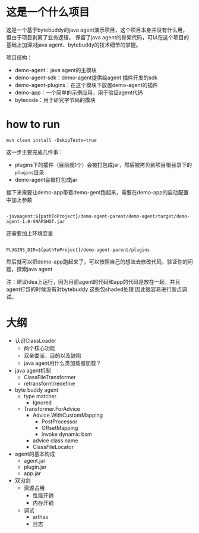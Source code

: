 # 这是一个什么项目

这是一个基于bytebuddy的java agent演示项目，这个项目本身并没有什么用， 但由于项目剥离了业务逻辑，
保留了java agent的骨架代码，可以在这个项目的基础上加深对java agent、bytebuddy的技术细节的掌握。

项目结构：

- demo-agent：java agent的主模块
- demo-agent-sdk：demo-agent提供给agent 插件开发的sdk
- demo-agent-plugins：在这个模块下放置demo-agent的插件
- demo-app：一个简单的示例应用，用于验证agent代码
- bytecode：用于研究字节码的模块

# how to run

```
mvn clean install -DskipTests=true
```
这一步主要完成几件事：

- plugins下的插件（目前就1个）会被打包成jar，然后被拷贝到项目根目录下的`plugins`目录
- demo-agent会被打包成jar

接下来需要让demo-app带着demo-gent跑起来，需要在demo-app的启动配置中加上参数
```

-javaagent:${pathToProject}/demo-agent-parent/demo-agent/target/demo-agent-1.0-SNAPSHOT.jar

```
还需要加上环境变量

```

PLUGINS_DIR=${pathToProject}/demo-agent-parent/plugins

```

然后就可以把demo-app跑起来了，可以按照自己的想法去修改代码，验证你的问题，探索java agent

注：建议idea上运行，因为目前agent的代码和app的代码是放在一起，并且agent打包的时候没有对bytebuddy
这些包shaded处理 因此很容易进行断点调试。

# 大纲

- 认识ClassLoader
  - 两个核心功能
  - 双亲委派，目的以及缺陷
  - java agent用什么类加载器加载？
- java agent机制
  - ClassFileTransformer
  - retransform/redefine
- byte buddy agent
  - type matcher
    - Ignored
  - Transformer.ForAdvice
    - Advice.WithCustomMapping
      - PostProcessor
      - OffsetMapping
      - invoke dynamic bsm
    - advice class name
    - ClassFileLocator
- agent的基本构成
  - agent.jar
  - plugin.jar
  - app.jar
- 双刃剑
  - 资源占用
    - 性能开销
    - 内存开销
  - 调试
    - arthas
    - 日志
    
